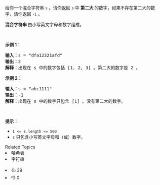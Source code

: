 <p>给你一个混合字符串&nbsp;<code>s</code>&nbsp;，请你返回 <code>s</code>&nbsp;中 <strong>第二大 </strong>的数字，如果不存在第二大的数字，请你返回 <code>-1</code>&nbsp;。</p>

<p><strong>混合字符串 </strong>由小写英文字母和数字组成。</p>

<p>&nbsp;</p>

<p><strong>示例 1：</strong></p>

<pre>
<b>输入：</b>s = "dfa12321afd"
<b>输出：</b>2
<b>解释：</b>出现在 s 中的数字包括 [1, 2, 3] 。第二大的数字是 2 。
</pre>

<p><strong>示例 2：</strong></p>

<pre>
<b>输入：</b>s = "abc1111"
<b>输出：</b>-1
<b>解释：</b>出现在 s 中的数字只包含 [1] 。没有第二大的数字。
</pre>

<p>&nbsp;</p>

<p><strong>提示：</strong></p>

<ul> 
 <li><code>1 &lt;= s.length &lt;= 500</code></li> 
 <li><code>s</code>&nbsp;只包含小写英文字母和（或）数字。</li> 
</ul>

<div><div>Related Topics</div><div><li>哈希表</li><li>字符串</li></div></div><br><div><li>👍 39</li><li>👎 0</li></div>